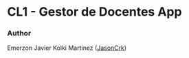 # CL1 - Gestor de Docentes App

### Author
Emerzon Javier Kolki Martinez ([JasonCrk](https://github.com/JasonCrk))

